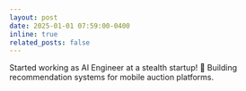 ```yaml
---
layout: post
date: 2025-01-01 07:59:00-0400
inline: true
related_posts: false
---
```


Started working as AI Engineer at a stealth startup! 🚀 Building recommendation systems for mobile auction platforms.

